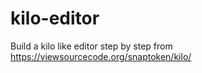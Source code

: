 # kilo-editor

Build a kilo like editor step by step from https://viewsourcecode.org/snaptoken/kilo/
